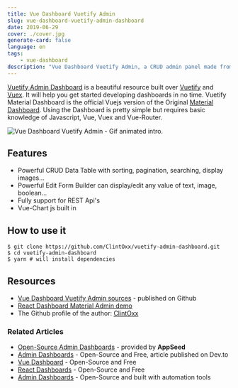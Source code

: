 ```yaml
---
title: Vue Dashboard Vuetify Admin
slug: vue-dashboard-vuetify-admin-dashboard
date: 2019-06-29
cover: ./cover.jpg
generate-card: false
language: en
tags:
    - vue-dashboard
description: "Vue Dashboard Vuetify Admin, a CRUD admin panel made from Vue js and Vuetify. The source code is published on Github."
---
```


[Vuetify Admin Dashboard](https://github.com/ClintOxx/vuetify-admin-dashboard) is a beautiful resource built over [Vuetify](https://vuetifyjs.com/en/) and [Vuex](https://vuex.vuejs.org/installation.html). It will help you get started developing dashboards in no time. 
Vuetify Material Dashboard is the official Vuejs version of the Original [Material Dashboard](https://www.creative-tim.com/product/material-dashboard). 
Using the Dashboard is pretty simple but requires basic knowledge of Javascript, Vue, Vuex and Vue-Router.

![Vue Dashboard Vuetify Admin - Gif animated intro.](https://github.com/ClintOxx/vuetify-admin-dashboard/raw/master/2019-04-05_22-31-17.gif)

## Features
- Powerful CRUD Data Table with sorting, pagination, searching, display images...
- Powerful Edit Form Builder can display/edit any value of text, image, boolean...
- Fully support for REST Api's
- Vue-Chart js built in

## How to use it

```
$ git clone https://github.com/ClintOxx/vuetify-admin-dashboard.git
$ cd vuetify-admin-dashboard
$ yarn # will install dependencies
```

## Resources

- [Vue Dashboard Vuetify Admin sources](https://github.com/ClintOxx/vuetify-admin-dashboard) - published on Github
- [React Dashboard Material Admin demo](https://clintoxx.github.io/vuetify-admin-dashboard/)
- The Github profile of the author: [ClintOxx](https://github.com/ClintOxx)
 
### Related Articles

- [Open-Source Admin Dashboards](https://appseed.us/admin-dashboards/open-source) - provided by **AppSeed**
- [Admin Dashboards](https://dev.to/sm0ke/admin-dashboards-open-source-and-free-4aep) - Open-Source and Free, article published on Dev.to
- [Vue Dashboard](https://dev.to/sm0ke/vue-dashboard-open-source-apps-1gd1) - Open-Source and Free
- [React Dashboards](https://dev.to/sm0ke/react-dashboards-open-source-apps-1c7j) - Open-Source and Free
- [Admin Dashboards](https://blog.appseed.us/admin-dashboards-open-source-built-with-automation-tools/) - Open-Source and built with automation tools
